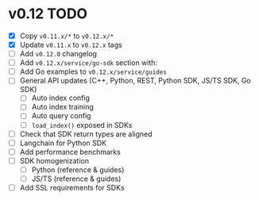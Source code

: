 # v0.12 TODO

- [X] Copy `v0.11.x/*` to `v0.12.x/*`
- [X] Update `v0.11.x` to `v0.12.x` tags
- [ ] Add `v0.12.0` changelog
- [ ] Add `v0.12.x/service/go-sdk` section with:
- [ ] Add Go examples to `v0.12.x/service/guides`
- [ ] General API updates (C++, Python, REST, Python SDK, JS/TS SDK, Go SDK)
    - [ ] Auto index config
    - [ ] Auto index training
    - [ ] Auto query config
    - [ ] `load_index()` exposed in SDKs
- [ ] Check that SDK return types are aligned
- [ ] Langchain for Python SDK
- [ ] Add performance benchmarks
- [ ] SDK homogenization
    - [ ] Python (reference & guides)
    - [ ] JS/TS (reference & guides)
- [ ] Add SSL requirements for SDKs